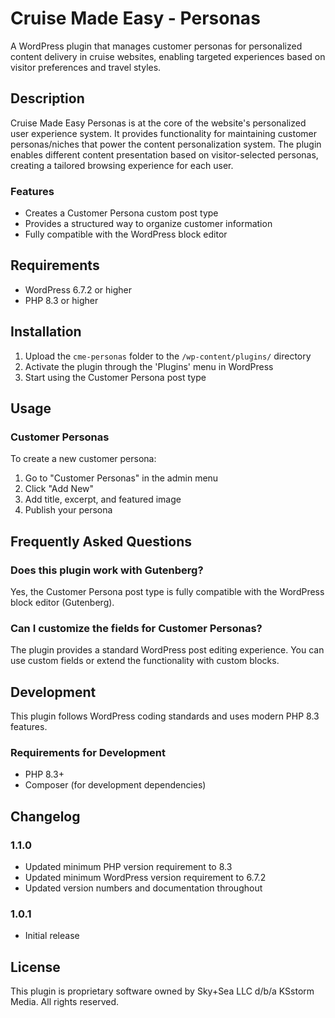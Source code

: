 # Cruise Made Easy - Personas

A WordPress plugin that manages customer personas for personalized content delivery in cruise websites, enabling targeted experiences based on visitor preferences and travel styles.

## Description

Cruise Made Easy Personas is at the core of the website's personalized user experience system. It provides functionality for maintaining customer personas/niches that power the content personalization system. The plugin enables different content presentation based on visitor-selected personas, creating a tailored browsing experience for each user.

### Features

- Creates a Customer Persona custom post type
- Provides a structured way to organize customer information
- Fully compatible with the WordPress block editor

## Requirements

- WordPress 6.7.2 or higher
- PHP 8.3 or higher

## Installation

1. Upload the `cme-personas` folder to the `/wp-content/plugins/` directory
2. Activate the plugin through the 'Plugins' menu in WordPress
3. Start using the Customer Persona post type

## Usage

### Customer Personas

To create a new customer persona:

1. Go to "Customer Personas" in the admin menu
2. Click "Add New"
3. Add title, excerpt, and featured image
4. Publish your persona

## Frequently Asked Questions

### Does this plugin work with Gutenberg?

Yes, the Customer Persona post type is fully compatible with the WordPress block editor (Gutenberg).

### Can I customize the fields for Customer Personas?

The plugin provides a standard WordPress post editing experience. You can use custom fields or extend the functionality with custom blocks.

## Development

This plugin follows WordPress coding standards and uses modern PHP 8.3 features.

### Requirements for Development

- PHP 8.3+
- Composer (for development dependencies)

## Changelog

### 1.1.0

- Updated minimum PHP version requirement to 8.3
- Updated minimum WordPress version requirement to 6.7.2
- Updated version numbers and documentation throughout

### 1.0.1

- Initial release

## License

This plugin is proprietary software owned by Sky+Sea LLC d/b/a KSstorm Media. All rights reserved.
